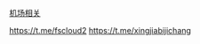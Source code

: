 [机场相关](https://discord.com/channels/1218507417533419531/1237736138651861072)


https://t.me/fscloud2
https://t.me/xingjiabijichang